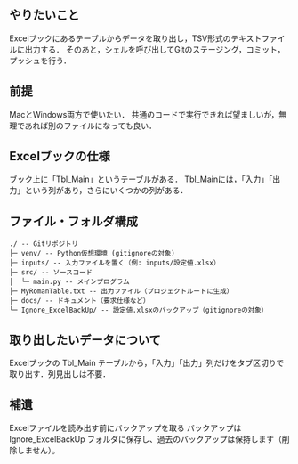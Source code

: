 ## やりたいこと
Excelブックにあるテーブルからデータを取り出し，TSV形式のテキストファイルに出力する．
そのあと，シェルを呼び出してGitのステージング，コミット，プッシュを行う．

## 前提
MacとWindows両方で使いたい．
共通のコードで実行できれば望ましいが，無理であれば別のファイルになっても良い．

## Excelブックの仕様
ブック上に「Tbl_Main」というテーブルがある．
Tbl_Mainには，「入力」「出力」という列があり，さらにいくつかの列がある．

## ファイル・フォルダ構成
```
./ -- Gitリポジトリ
├─ venv/ -- Python仮想環境 (gitignoreの対象)
├─ inputs/ -- 入力ファイルを置く（例: inputs/設定値.xlsx）
├─ src/ -- ソースコード
│  └─ main.py -- メインプログラム
├─ MyRomanTable.txt -- 出力ファイル（プロジェクトルートに生成）
├─ docs/ -- ドキュメント（要求仕様など）
└─ Ignore_ExcelBackUp/ -- 設定値.xlsxのバックアップ（gitignoreの対象）
```

## 取り出したいデータについて
Excelブックの Tbl_Main テーブルから，「入力」「出力」列だけをタブ区切りで取り出す．列見出しは不要．

## 補遺
Excelファイルを読み出す前にバックアップを取る
バックアップは Ignore_ExcelBackUp フォルダに保存し、過去のバックアップは保持します（削除しません）。
